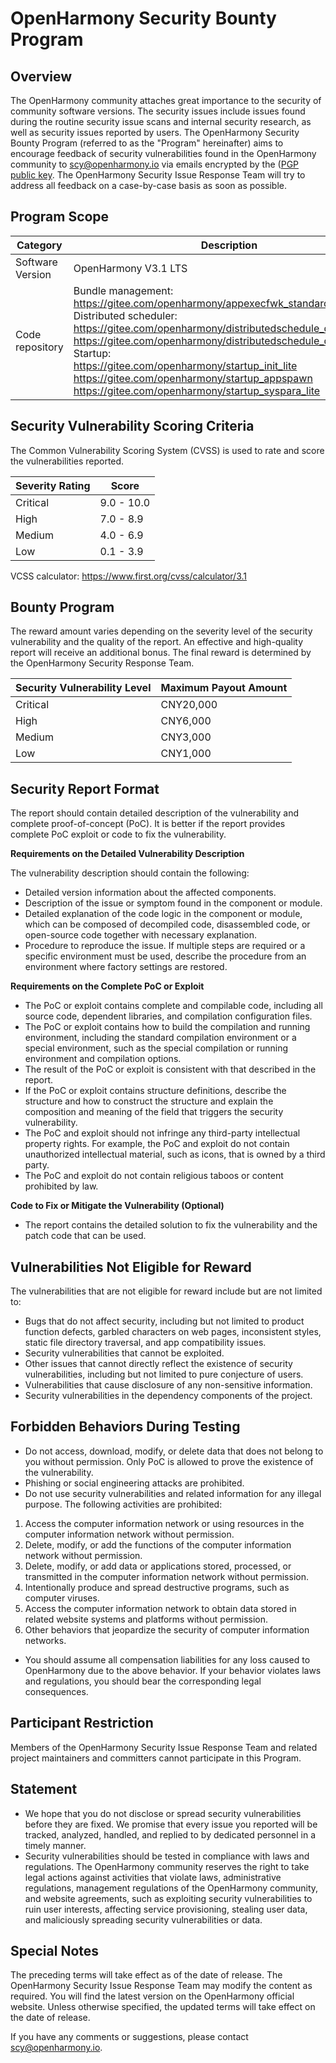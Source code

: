 # OpenHarmony Security Bounty Program

## Overview

The OpenHarmony community attaches great importance to the security of community software versions. The security issues include issues found during the routine security issue scans and internal security research, as well as security issues reported by users. The OpenHarmony Security Bounty Program (referred to as the "Program" hereinafter) aims to encourage feedback of security vulnerabilities found in the OpenHarmony community to scy@openharmony.io via emails encrypted by the ([PGP public key](/publicKey/Scy-OpenHarmony_publickey.asc). The OpenHarmony Security Issue Response Team will try to address all feedback on a case-by-case basis as soon as possible.

## Program Scope
|Category|Description|
|--------|-------------------|
|Software Version|OpenHarmony V3.1 LTS|
|Code repository|Bundle management:<br>https://gitee.com/openharmony/appexecfwk_standard<br>Distributed scheduler:<br>https://gitee.com/openharmony/distributedschedule_dms_fwk_lite<br>https://gitee.com/openharmony/distributedschedule_dms_fwk<br>Startup:<br>https://gitee.com/openharmony/startup_init_lite<br>https://gitee.com/openharmony/startup_appspawn<br>https://gitee.com/openharmony/startup_syspara_lite|

## Security Vulnerability Scoring Criteria

The Common Vulnerability Scoring System (CVSS) is used to rate and score the vulnerabilities reported.

|Severity Rating|Score|
|--------------------------|-----------------|
|Critical|9.0 - 10.0|
|High|7.0 - 8.9|
|Medium|4.0 - 6.9|
|Low|0.1 - 3.9|

VCSS calculator:
https://www.first.org/cvss/calculator/3.1

## Bounty Program

The reward amount varies depending on the severity level of the security vulnerability and the quality of the report. An effective and high-quality report will receive an additional bonus. The final reward is determined by the OpenHarmony Security Response Team.

| Security Vulnerability Level| Maximum Payout Amount|
|-----------|----|
|Critical|CNY20,000|
|High|CNY6,000|
|Medium|CNY3,000|
|Low|CNY1,000|


## Security Report Format

The report should contain detailed description of the vulnerability and complete proof-of-concept (PoC). It is better if the report provides complete PoC exploit or code to fix the vulnerability.

**Requirements on the Detailed Vulnerability Description**

The vulnerability description should contain the following:
- Detailed version information about the affected components.
- Description of the issue or symptom found in the component or module.
- Detailed explanation of the code logic in the component or module, which can be composed of decompiled code, disassembled code, or open-source code together with necessary explanation.
- Procedure to reproduce the issue. If multiple steps are required or a specific environment must be used, describe the procedure from an environment where factory settings are restored.

**Requirements on the Complete PoC or Exploit**

- The PoC or exploit contains complete and compilable code, including all source code, dependent libraries, and compilation configuration files.
-  The PoC or exploit contains how to build the compilation and running environment, including the standard compilation environment or a special environment, such as the special compilation or running environment and compilation options.
-  The result of the PoC or exploit is consistent with that described in the report.
- If the PoC or exploit contains structure definitions, describe the structure and how to construct the structure and explain the composition and meaning of the field that triggers the security vulnerability.
-  The PoC and exploit should not infringe any third-party intellectual property rights. For example, the PoC and exploit do not contain unauthorized intellectual material, such as icons, that is owned by a third party.
- The PoC and exploit do not contain religious taboos or content prohibited by law.

**Code to Fix or Mitigate the Vulnerability (Optional)**

- The report contains the detailed solution to fix the vulnerability and the patch code that can be used.

## Vulnerabilities Not Eligible for Reward

The vulnerabilities that are not eligible for reward include but are not limited to:

- Bugs that do not affect security, including but not limited to product function defects, garbled characters on web pages, inconsistent styles, static file directory traversal, and app compatibility issues.
-  Security vulnerabilities that cannot be exploited.
- Other issues that cannot directly reflect the existence of security vulnerabilities, including but not limited to pure conjecture of users.
- Vulnerabilities that cause disclosure of any non-sensitive information.
- Security vulnerabilities in the dependency components of the project.

## **Forbidden Behaviors During Testing**

- Do not access, download, modify, or delete data that does not belong to you without permission. Only PoC is allowed to prove the existence of the vulnerability.
- Phishing or social engineering attacks are prohibited.
- Do not use security vulnerabilities and related information for any illegal purpose. The following activities are prohibited:
1. Access the computer information network or using resources in the computer information network without permission.
2. Delete, modify, or add the functions of the computer information network without permission.
3. Delete, modify, or add data or applications stored, processed, or transmitted in the computer information network without permission.
4. Intentionally produce and spread destructive programs, such as computer viruses.
5. Access the computer information network to obtain data stored in related website systems and platforms without permission.
6. Other behaviors that jeopardize the security of computer information networks.
- You should assume all compensation liabilities for any loss caused to OpenHarmony due to the above behavior. If your behavior violates laws and regulations, you should bear the corresponding legal consequences.

## Participant Restriction

Members of the OpenHarmony Security Issue Response Team and related project maintainers and committers cannot participate in this Program.

## Statement

- We hope that you do not disclose or spread security vulnerabilities before they are fixed. We promise that every issue you reported will be tracked, analyzed, handled, and replied to by dedicated personnel in a timely manner.
- Security vulnerabilities should be tested in compliance with laws and regulations. The OpenHarmony community reserves the right to take legal actions against activities that violate laws, administrative regulations, management regulations of the OpenHarmony community, and website agreements, such as exploiting security vulnerabilities to ruin user interests, affecting service provisioning, stealing user data, and maliciously spreading security vulnerabilities or data.

## Special Notes

The preceding terms will take effect as of the date of release. The OpenHarmony Security Issue Response Team may modify the content as required. You will find the latest version on the OpenHarmony official website. Unless otherwise specified, the updated terms will take effect on the date of release. 

If you have any comments or suggestions, please contact scy@openharmony.io.
